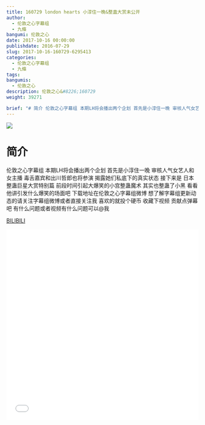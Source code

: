 ```yaml
---
title: 160729 london hearts 小淳住一晚&整蛊大赏未公开
author: 
  - 伦敦之心字幕组
  - 九條
bangumi: 伦敦之心
date: 2017-10-16 00:00:00
publishdate: 2016-07-29
slug: 2017-10-16-160729-6295413
categories: 
  - 伦敦之心字幕组
  - 九條
tags: 
bangumis: 
  - 伦敦之心
description: 伦敦之心&#8226;160729
weight: 39271

brief: "# 简介 伦敦之心字幕组 本期LH将会播出两个企划 首先是小淳住一晚 审核人气女艺人和女主播 毒舌嘉宾和出川哲郎也将参演 揭露她们私底下的真实状态 接下来是 日本整蛊巨星大赏特别篇 前段时间引起大爆笑的小宫整蛊魔术 其实也整蛊了小黑 看看他讲引发什么爆笑的场面吧 下载地址在伦敦之心字幕组微博 想了解字幕组更新动态的请关注字幕组微博或者直接关注我 喜欢的就投个硬币 收藏下视频 贡献点弹幕吧 有什么问题或者视频有什么问题可以@我"
---
```


![](https://i.imgur.com/o3AAGBQ.jpg)

# 简介  
伦敦之心字幕组 本期LH将会播出两个企划 首先是小淳住一晚 审核人气女艺人和女主播 毒舌嘉宾和出川哲郎也将参演 揭露她们私底下的真实状态 接下来是 日本整蛊巨星大赏特别篇 前段时间引起大爆笑的小宫整蛊魔术 其实也整蛊了小黑 看看他讲引发什么爆笑的场面吧 下载地址在伦敦之心字幕组微博 想了解字幕组更新动态的请关注字幕组微博或者直接关注我 喜欢的就投个硬币 收藏下视频 贡献点弹幕吧
有什么问题或者视频有什么问题可以@我

  [BILIBILI](https://www.bilibili.com/video/av6295413/)


<div class="vcontainer">  <iframe class='video' src="//www.bilibili.com/blackboard/player.html?aid=6295413" width="100%" height="500" frameborder="0" allowfullscreen="allowfullscreen"></iframe></div>
